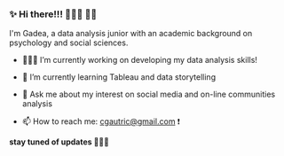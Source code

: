###  ✨ Hi there!!! 🧙🏻‍♀️ 👋🏻

I'm Gadea, a data analysis junior with an academic background on psychology and social sciences.

- 👩🏻‍💻 I’m currently working on developing my data analysis skills!

- 🌱 I’m currently learning Tableau and data storytelling

- 💬 Ask me about my interest on social media and on-line communities analysis


- 📫 How to reach me: cgautric@gmail.com ❗️

**stay tuned of updates 🧚🏻‍♀️**
